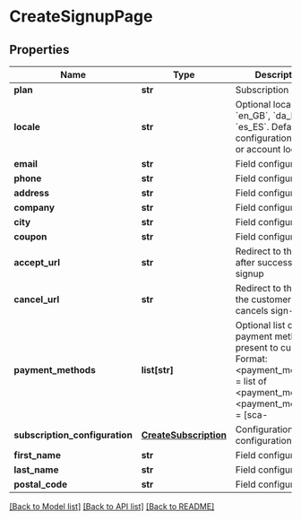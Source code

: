 # CreateSignupPage

## Properties
Name | Type | Description | Notes
------------ | ------------- | ------------- | -------------
**plan** | **str** | Subscription plan | 
**locale** | **str** | Optional locale. E.g. &#x60;en_GB&#x60;, &#x60;da_DK&#x60;, &#x60;es_ES&#x60;. Defaults to configuration locale or account locale.  | [optional] 
**email** | **str** | Field configuration | [optional] 
**phone** | **str** | Field configuration | [optional] 
**address** | **str** | Field configuration | [optional] 
**company** | **str** | Field configuration | [optional] 
**city** | **str** | Field configuration | [optional] 
**coupon** | **str** | Field configuration | [optional] 
**accept_url** | **str** | Redirect to this url after successful signup | [optional] 
**cancel_url** | **str** | Redirect to this url if the customer cancels sign-up | [optional] 
**payment_methods** | **list[str]** | Optional list of payment methods to present to customer. Format: &lt;payment_methods&gt; &#x3D; list of &lt;payment_method&gt; &lt;payment_method&gt;  &#x3D; [sca-|nosca-]&lt;payment_name&gt; &lt;payment_name&gt;    &#x3D; The id of payment method, e.g. dankort See https://docs.reepay.com/docs/checkout-payment-methods for full documentation | [optional] 
**subscription_configuration** | [**CreateSubscription**](CreateSubscription.md) | Configuration configuration | [optional] 
**first_name** | **str** | Field configuration | [optional] 
**last_name** | **str** | Field configuration | [optional] 
**postal_code** | **str** | Field configuration | [optional] 

[[Back to Model list]](../README.md#documentation-for-models) [[Back to API list]](../README.md#documentation-for-api-endpoints) [[Back to README]](../README.md)


